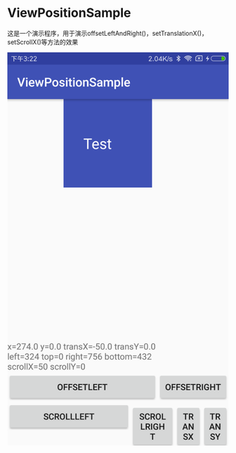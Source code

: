 # ViewPositionSample
这是一个演示程序，用于演示offsetLeftAndRight()，setTranslationX()，setScrollX()等方法的效果

![Screenshot.png](Screenshot.png)
